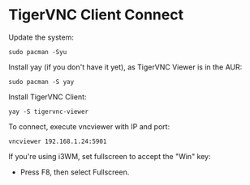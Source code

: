 # TigerVNC Client Connect

Update the system:
```
sudo pacman -Syu
```

Install yay (if you don't have it yet), as TigerVNC Viewer is in the AUR:
```
sudo pacman -S yay
```

Install TigerVNC Client:
```
yay -S tigervnc-viewer
```

To connect, execute vncviewer with IP and port:
```
vncviewer 192.168.1.24:5901
```

If you're using i3WM, set fullscreen to accept the "Win" key:
- Press F8, then select Fullscreen.
